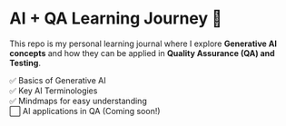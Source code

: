 # AI + QA Learning Journey 🚀

This repo is my personal learning journal where I explore **Generative AI concepts** 
and how they can be applied in **Quality Assurance (QA) and Testing**.  

✅ Basics of Generative AI  
✅ Key AI Terminologies  
✅ Mindmaps for easy understanding  
⬜ AI applications in QA (Coming soon!)  
